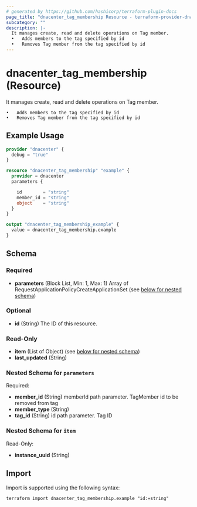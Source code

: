 ```yaml
---
# generated by https://github.com/hashicorp/terraform-plugin-docs
page_title: "dnacenter_tag_membership Resource - terraform-provider-dnacenter"
subcategory: ""
description: |-
  It manages create, read and delete operations on Tag member.
  •   Adds members to the tag specified by id
  •   Removes Tag member from the tag specified by id
---
```


# dnacenter_tag_membership (Resource)

It manages create, read and delete operations on Tag member.

	•	Adds members to the tag specified by id
	•	Removes Tag member from the tag specified by id

## Example Usage

```terraform
provider "dnacenter" {
  debug = "true"
}

resource "dnacenter_tag_membership" "example" {
  provider = dnacenter
  parameters {

    id        = "string"
    member_id = "string"
    object    = "string"
  }
}

output "dnacenter_tag_membership_example" {
  value = dnacenter_tag_membership.example
}
```

<!-- schema generated by tfplugindocs -->
## Schema

### Required

- **parameters** (Block List, Min: 1, Max: 1) Array of RequestApplicationPolicyCreateApplicationSet (see [below for nested schema](#nestedblock--parameters))

### Optional

- **id** (String) The ID of this resource.

### Read-Only

- **item** (List of Object) (see [below for nested schema](#nestedatt--item))
- **last_updated** (String)

<a id="nestedblock--parameters"></a>
### Nested Schema for `parameters`

Required:

- **member_id** (String) memberId path parameter. TagMember id to be removed from tag
- **member_type** (String)
- **tag_id** (String) id path parameter. Tag ID


<a id="nestedatt--item"></a>
### Nested Schema for `item`

Read-Only:

- **instance_uuid** (String)

## Import

Import is supported using the following syntax:

```shell
terraform import dnacenter_tag_membership.example "id:=string"
```
